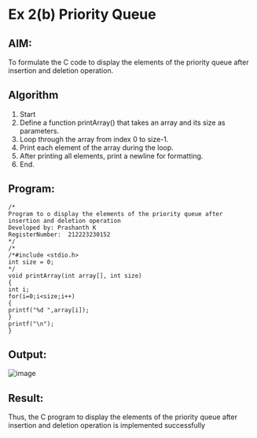 # Ex 2(b) Priority Queue
## AIM:
To formulate the C code to display the elements of the priority queue after insertion and deletion operation.

## Algorithm
1. Start
2. Define a function printArray() that takes an array and its size as parameters.
3. Loop through the array from index 0 to size-1.
4. Print each element of the array during the loop.
5. After printing all elements, print a newline for formatting.
6. End.

## Program:
```
/*
Program to o display the elements of the priority queue after insertion and deletion operation
Developed by: Prashanth K
RegisterNumber:  212223230152
*/
/*
/*#include <stdio.h> 
int size = 0; 
*/ 
void printArray(int array[], int size) 
{ 
int i; 
for(i=0;i<size;i++) 
{ 
printf("%d ",array[i]); 
} 
printf("\n"); 
}
```

## Output:

![image](https://github.com/user-attachments/assets/20fc64fc-3df1-45f9-bc0f-c52565598478)


## Result:
Thus, the C program to display the elements of the priority queue after insertion and deletion operation is implemented successfully



